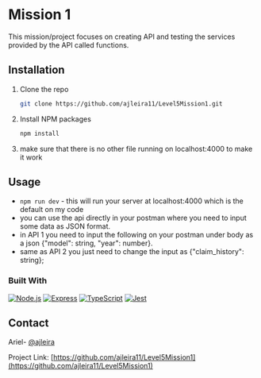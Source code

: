 # Mission 1

This mission/project focuses on creating API and testing the services provided by the API called functions.

## Installation

1. Clone the repo
   ```sh
   git clone https://github.com/ajleira11/Level5Mission1.git
   ```
2. Install NPM packages
   ```sh
   npm install
   ```
3. make sure that there is no other file running on localhost:4000 to make it work

## Usage

- `npm run dev` - this will run your server at localhost:4000 which is the default on my code
- you can use the api directly in your postman where you need to input some data as JSON format.
- in API 1 you need to input the following on your postman under body as a json {"model": string, "year": number}.
- same as API 2 you just need to change the input as {"claim_history": string};

### Built With

[![Node.js](https://img.shields.io/badge/Node.js-%2343853D.svg?style=for-the-badge&logo=node.js&logoColor=white)](https://nodejs.org/)
[![Express](https://img.shields.io/badge/Express-%23404d59.svg?style=for-the-badge&logo=express&logoColor=white)](https://expressjs.com/)
[![TypeScript](https://img.shields.io/badge/TypeScript-%2320232a.svg?style=for-the-badge&logo=typescript&logoColor=white)](https://www.typescriptlang.org/)
[![Jest](https://img.shields.io/badge/Jest-%23C21325.svg?style=for-the-badge&logo=jest&logoColor=white)](https://jestjs.io/)

## Contact

Ariel- [@ajleira](https://www.instagram.com/ajleira//)

Project Link: [https://github.com/ajleira11/Level5Mission1](https://github.com/ajleira11/Level5Mission1)
